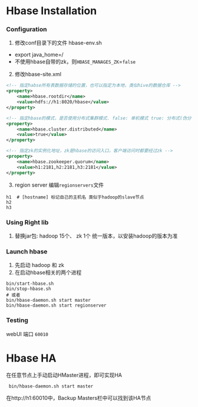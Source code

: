 
# Hbase Installation

### Configuration
1. 修改conf目录下的文件 hbase-env.sh 
+ export java_home=/
+ 不使用hbase自带的zk，则`HBASE_MANAGES_ZK`=`false`

2. 修改hbase-site.xml
``` xml
<!-- 指定habse所有表数据存储的位置，也可以指定为本地，类似hive的数据仓库 -->
<property>
	<name>hbase.rootdir</name>
	<value>hdfs://h1:8020/hbase</value>
</property>

<!-- 指定hbase的模式，是否使用分布式集群模式. false: 单机模式 true: 分布式(伪分布式或者完全分布式都是分布式) -->
<property>
	<name>hbase.cluster.distributed</name>
	<value>true</value>
</property>

<!-- 指定zk的实例化地址，zk是hbase的访问入口，客户端访问时都要经过zk -->
<property>
	<name>hbase.zookeeper.quorum</name>
	<value>h1:2181,h2:2181,h3:2181</value>
</property>

```

3. region server
编辑`regionservers`文件
```
h1 	# [hostname] 标记自己的主机名 类似于hadoop的slave节点
h2
h3
```

### Using Right lib 
1. 替换jar包:  hadoop 15个、 zk 1个
统一版本，以安装hadoop的版本为准


### Launch hbase
1. 先启动 hadoop 和 zk
2. 在启动hbase相关的两个进程
```shell
bin/start-hbase.sh
bin/stop-hbase.sh
# 或者
bin/hbase-daemon.sh start master 
bin/hbase-daemon.sh start regionserver 

```


### Testing
webUI 端口 `60010`


# Hbase HA
在任意节点上手动启动HMaster进程，即可实现HA
```shell
 bin/hbase-daemon.sh start master 
```
在http://h1:60010中，Backup Masters栏中可以找到该HA节点






